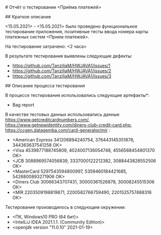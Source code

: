 ﻿\# Отчёт о тестировании <Приёма платежей>

\## Краткое описание

<15.05.2021> - <15.05.2021> было проведено функциональное тестирование приложения, позитивные тесты ввода номера карты платежных систем <Прием платежей>.

На тестирование затрачено: <2 часа>

В результате тестирования выявлены следующие дефекты:

* <https://github.com/TanziliaM/HWJAVA1/issues/1>
* <https://github.com/TanziliaM/HWJAVA1/issues/2>
* <https://github.com/TanziliaM/HWJAVA1/issues/3>

\## Описание процесса тестирования

В процессе тестирования использовались следующие артефакты\*:
* Bag report

В качестве тестовых данных использовались данные <https://www.getcreditcardnumbers.com/>, <https://www.getnewidentity.com/diners-club-credit-card.php>, <https://ccgen.datagemba.com/card-generator/mir> :

* <American Express 341206894240754, 376443145351878, 344363637541258 ОК>
* <Visa 4539877188745809, 4024007136054748, 4556568454801370 OK>
* <JCB 3088969574056839, 3337000122212382, 3088443828552506 OK>
* <MasterCard 5297543594800997, 5359460184421685, 5426800893271906 OK>
* <Diners Club 30066343707431, 30000361526878, 30008245515306 ОК>
* <MIR 2203509198819871, 2200582766759490, 2201525757488316 ОК>

Тестирование производилось в следующем окружении:

* <ПК, Windows10 PRO (64 бит)>
* <IntelLiJ IDEA 2021.1.1. (Community Edition)>
* <openjdk version "11.0.10" 2021-01-19>



